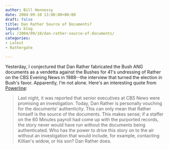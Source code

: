 ```yaml
---
author: Bill Hennessy
date: 2004-09-10 13:00:00+00:00
draft: false
title: Dan Rather Source of Documents?
layout: blog
url: /2004/09/10/dan-rather-source-of-documents/
categories:
- Latest
- Rathergate

---
```


Yesterday, I conjectured that Dan Rather fabricated the Bush ANG documents as a vendetta against the Bushes for 41's undressing of Rather on the CBS Evening News in 1988--the interview that turned the election in Bush's favor. Apparently, I'm not alone. Here's an interesting quote from [Powerline](https://www.powerlineblog.com/archives/007778.php):

> Last night, it was reported that senior executives at CBS News were promising an investigation. Today, Dan Rather is personally vouching for the documents' authenticity. This can only mean that Rather himself is the source of the documents. This makes sense; if a staffer on the 60 Minutes payroll had come up with the purported records, the story never would have run without the documents being authenticated. Who has the power to drive this story on to the air without an investigation that would include, for example, contacting Killian's widow, or his son? Dan Rather does.

